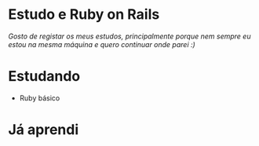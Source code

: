 # Estudo e Ruby on Rails

*Gosto de registar os meus estudos, principalmente porque nem sempre eu estou na mesma máquina e quero continuar onde parei :)*

# Estudando

- Ruby básico

# Já aprendi